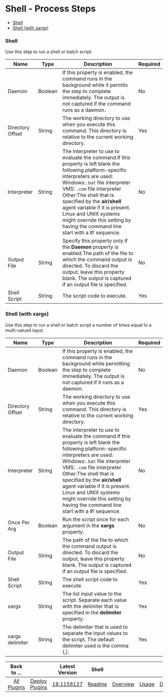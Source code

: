 
# Shell - Process Steps

* [Shell](#shell)
* [Shell (with xargs)](#shell_(with_xargs))


### Shell

Use this step to run a shell or batch script.


| Name | Type | Description                                                                                                          | Required |
| ---- | ---- | -------------------------------------------------------------------------------------------------------------------- | -------- |
| Daemon | Boolean | If this property is enabled, the command runs in the background while it permits the step to complete immediately. The output is not captured if the command runs as a daemon. | No |
| Directory Offset | String | The working directory to use when you execute this command. This directory is relative to the current working directory. | Yes |
| Interpreter | String | The interpreter to use to evaluate the command.If this property is left blank the following platform-specific interpreters are used: Windows:`.bat` file interpreter VMS: `.com` file interpreter Other:The shell that is specified by the **air/shell** agent variable if it is present. Linux and UNIX systems might override this setting by having the command line start with a #! sequence. | No |
| Output File | String | Specify this property only if the **Daemon** property is enabled.The path of the file to which the command output is directed. To discard the output, leave this property blank. The output is captured if an output file is specified. | No |
| Shell Script | String | The script code to execute. | Yes |

### Shell (with xargs)

Use this step to run a shell or batch script a number of times equal to a multi-valued input.


| Name | Type | Description                                                                                                          | Required |
| ---- | ---- | -------------------------------------------------------------------------------------------------------------------- | -------- |
| Daemon | Boolean | If this property is enabled, the command runs in the background while permitting the step to complete immediately. The output is not captured if it runs as a daemon. | No |
| Directory Offset | String | The working directory to use when you execute this command. This directory is relative to the current working directory. | Yes |
| Interpreter | String | The interpreter to use to evaluate the command.If this property is left blank the following platform-specific interpreters are used: Windows:`.bat` file interpreter VMS: `.com` file interpreter Other:The shell that is specified by the **air/shell** agent variable if it is present. Linux and UNIX systems might override this setting by having the command line start with a #! sequence. | No |
| Once Per Arg | Boolean | Run the script once for each argument in the **xargs** property. | No |
| Output File | String | The path of the file to which the command output is directed. To discard the output, leave this property blank. The output is captured if an output file is specified. | No |
| Shell Script | String | The shell script code to execute. | Yes |
| xargs | String | The list input value to the script. Separate each value with the delimiter that is specified in the **delimiter** property. | Yes |
| xargs delimiter | String | The delimiter that is used to separate the input values to the script. The default delimiter used is the comma (,). | Yes |



|Back to ...||Latest Version|Shell ||||
| :---: | :---: | :---: | :---: | :---: | :---: | :---: |
|[All Plugins](../../index.md)|[Deploy Plugins](../README.md)|[18.1158127](https://raw.githubusercontent.com/UrbanCode/IBM-UCD-PLUGINS/main/files/Shell/ucd-Shell-18.1158127.zip)|[Readme](README.md)|[Overview](overview.md)|[Usage](usage.md)|[Downloads](downloads.md)|
